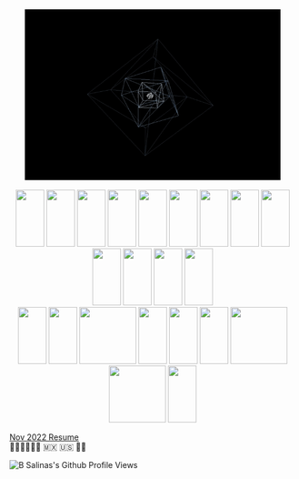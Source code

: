  <header>
    <link rel="stylesheet" href="https://cdn.jsdelivr.net/gh/devicons/devicon@v2.15.1/devicon.min.css">
</header> 

<body>
  <p align="center">
    <img src="multi-spinning-cube.gif" alt="Multi Spinning Donut Gif (High Def)" height="300" width="450">
  </p>
  <div align="center" justify-content="space-between">
    <img src="https://cdn.jsdelivr.net/gh/devicons/devicon/icons/bash/bash-original.svg" height="100" width="50"/>
    <img src="https://cdn.jsdelivr.net/gh/devicons/devicon/icons/javascript/javascript-original.svg" height="100" width="50"/>
    <img src="https://cdn.jsdelivr.net/gh/devicons/devicon/icons/python/python-original-wordmark.svg" height="100" width="50"/>
    <img src="https://cdn.jsdelivr.net/gh/devicons/devicon/icons/typescript/typescript-original.svg" height="100" width="50"/>
    <!-- <img src="https://cdn.jsdelivr.net/gh/devicons/devicon/icons/java/java-original.svg" height="100" width="50"/> -->
    <!-- <img src="https://cdn.jsdelivr.net/gh/devicons/devicon/icons/solidity/solidity-original.svg" height="100" width="50" /> -->
    <img src="https://cdn.jsdelivr.net/gh/devicons/devicon/icons/html5/html5-original-wordmark.svg" height="100" width="50" />
    <img src="https://cdn.jsdelivr.net/gh/devicons/devicon/icons/css3/css3-original-wordmark.svg" height="100" width="50"/>
    <img src="https://cdn.jsdelivr.net/gh/devicons/devicon/icons/git/git-original-wordmark.svg" height="100" width="50" />
    <img src="https://cdn.jsdelivr.net/gh/devicons/devicon/icons/nodejs/nodejs-original.svg" height="100" width="50" />
    <img src="https://cdn.jsdelivr.net/gh/devicons/devicon/icons/threejs/threejs-original-wordmark.svg" height="100" width="50"/>
    <img src="https://cdn.jsdelivr.net/gh/devicons/devicon/icons/react/react-original-wordmark.svg" height="100" width="50"/>
    <img src="https://cdn.jsdelivr.net/gh/devicons/devicon/icons/redux/redux-original.svg" height="100" width="50"/>
    <!-- <img src="https://cdn.jsdelivr.net/gh/devicons/devicon/icons/bootstrap/bootstrap-plain-wordmark.svg" height="100" width="50"/> -->
    <img src="https://cdn.jsdelivr.net/gh/devicons/devicon/icons/markdown/markdown-original.svg" height="100" width="50"/>    
    <img src="https://cdn.jsdelivr.net/gh/devicons/devicon/icons/latex/latex-original.svg" height="100" width="50"/>
    <br />
    <img src="https://cdn.jsdelivr.net/gh/devicons/devicon/icons/flask/flask-original-wordmark.svg" height="100" width="50"/>
    <img src="https://cdn.jsdelivr.net/gh/devicons/devicon/icons/postgresql/postgresql-original-wordmark.svg" height="100" width="50"/>  
    <img src="https://cdn.jsdelivr.net/gh/devicons/devicon/icons/sequelize/sequelize-original-wordmark.svg" height="100" width="100"/>
    <img src="https://cdn.jsdelivr.net/gh/devicons/devicon/icons/figma/figma-original.svg" height="100" width="50"/>
    <img src="https://cdn.jsdelivr.net/gh/devicons/devicon/icons/matlab/matlab-original.svg" height="100" width="50"/>
    <img src="https://cdn.jsdelivr.net/gh/devicons/devicon/icons/docker/docker-original-wordmark.svg" height="100" width="50"/>
    <img src="https://cdn.jsdelivr.net/gh/devicons/devicon/icons/amazonwebservices/amazonwebservices-original-wordmark.svg" height="100" width="100"/>
    <img src="https://cdn.jsdelivr.net/gh/devicons/devicon/icons/gatsby/gatsby-original-wordmark.svg" height="100" width="100"/>
    <img src="https://cdn.jsdelivr.net/gh/devicons/devicon/icons/heroku/heroku-original-wordmark.svg" height="100" width="50"/>
    <!-- <img src="https://cdn.jsdelivr.net/gh/devicons/devicon/icons/photoshop/photoshop-plain.svg" height="100" width="50"/>
    <img src="https://cdn.jsdelivr.net/gh/devicons/devicon/icons/xd/xd-plain.svg" height="100" width="50"/>
    <img src="https://cdn.jsdelivr.net/gh/devicons/devicon/icons/premierepro/premierepro-plain.svg" height="100" width="50"/> -->
    </div>   
</body>

[Nov 2022 Resume](https://github.com/B-Salinas/resume-pdfs/blob/main/2022-11-Salinas-SoftwareEngineer-Resume.pdf)  
✊🏽✊🏾✊🏿 🇲🇽 🇺🇸 🏳️‍🌈
<p align="left">
  <img src="https://komarev.com/ghpvc/?username=b-salinas" alt="B Salinas's Github Profile Views"> 
</p>
